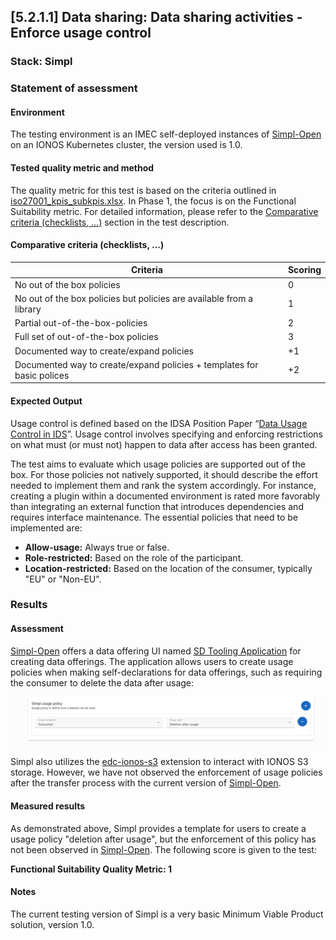 ## [5.2.1.1] Data sharing: Data sharing activities - Enforce usage control
### Stack: Simpl

### Statement of assessment
#### Environment

The testing environment is an IMEC self-deployed instances of [Simpl-Open](https://code.europa.eu/simpl/simpl-open) on
an IONOS Kubernetes cluster, the version used is 1.0.

#### Tested quality metric and method

The quality metric for this test is based on the criteria outlined
in [iso27001_kpis_subkpis.xlsx](../../../../../design_decisions/background_info/iso27001_kpis_subkpis.xlsx). In Phase 1,
the focus is on the Functional Suitability metric. For detailed information, please refer to
the [Comparative criteria (checklists, ...)](./test.md#comparative-criteria-checklists-) section in the test
description.

#### Comparative criteria (checklists, ...)
| Criteria           | Scoring          |
| ------------- | ------------- |
| No out of the box policies  | 0 |
| No out of the box policies but policies are available from a library  | 1 |
| Partial out-of-the-box-policies  | 2 |
| Full set of out-of-the-box policies  | 3 |
| Documented way to create/expand policies  | +1 |
| Documented way to create/expand policies + templates for basic polices   | +2 |


#### Expected Output
Usage control is defined based on the IDSA Position Paper “[Data Usage Control in IDS](https://internationaldataspaces.org/data-sovereignty-updated-position-paper-on-data-usage-control-in-the-ids/)”. Usage control involves specifying and enforcing restrictions on what must (or must not) happen to data after access has been granted.

The test aims to evaluate which usage policies are supported out of the box. For those policies not natively supported, it should describe the effort needed to implement them and rank the system accordingly. For instance, creating a plugin within a documented environment is rated more favorably than integrating an external function that introduces dependencies and requires interface maintenance. The essential policies that need to be implemented are:

- **Allow-usage:** Always true or false.
- **Role-restricted:** Based on the role of the participant.
- **Location-restricted:** Based on the location of the consumer, typically "EU" or "Non-EU".

### Results
#### Assessment

[Simpl-Open](https://code.europa.eu/simpl/simpl-open) offers a data offering UI named [SD Tooling Application](https://code.europa.eu/simpl/simpl-open/development/data1/sdtooling-api-be/-/tree/main/documents?ref_type=heads) for creating data offerings.
The application allows users to create usage policies when making self-declarations for data offerings, such as requiring the consumer to delete the data after usage:

![Simpl_usage_policy.png](images/Simpl_usage_policy.png)

Simpl also utilizes the [edc-ionos-s3](https://github.com/Digital-Ecosystems/edc-ionos-s3/tree/main) extension to interact with IONOS S3 storage. 
However, we have not observed the enforcement of usage policies after the transfer process with the current version of [Simpl-Open](https://code.europa.eu/simpl/simpl-open).

#### Measured results

As demonstrated above, Simpl provides a template for users to create a usage policy "deletion after usage", but the enforcement of this policy has not been observed in [Simpl-Open](https://code.europa.eu/simpl/simpl-open). The following score is given to the test:

**Functional Suitability Quality Metric: 1**

#### Notes

The current testing version of Simpl is a very basic Minimum Viable Product solution, version 1.0.   
